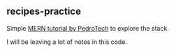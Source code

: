 ## recipes-practice
Simple [MERN tutorial by PedroTech](https://www.youtube.com/watch?v=P43DW3HUUH8&t=4801s) to explore the stack.


I will be leaving a lot of notes in this code.
